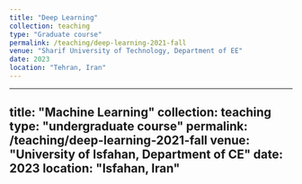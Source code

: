 ```yaml
---
title: "Deep Learning"
collection: teaching
type: "Graduate course"
permalink: /teaching/deep-learning-2021-fall
venue: "Sharif University of Technology, Department of EE"
date: 2023
location: "Tehran, Iran"
---
```


---
title: "Machine Learning"
collection: teaching
type: "undergraduate course"
permalink: /teaching/deep-learning-2021-fall
venue: "University of Isfahan, Department of CE"
date: 2023
location: "Isfahan, Iran"
---
